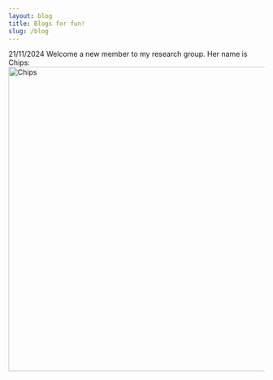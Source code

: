 ```yaml
---
layout: blog
title: Blogs for fun!
slug: /blog
---
```


21/11/2024
Welcome a new member to my research group. Her name is Chips:
<img src="unkdub.github.io/fengx.github.io/assets/img/Chips.jpg" alt="Chips" width="600">


<br />
